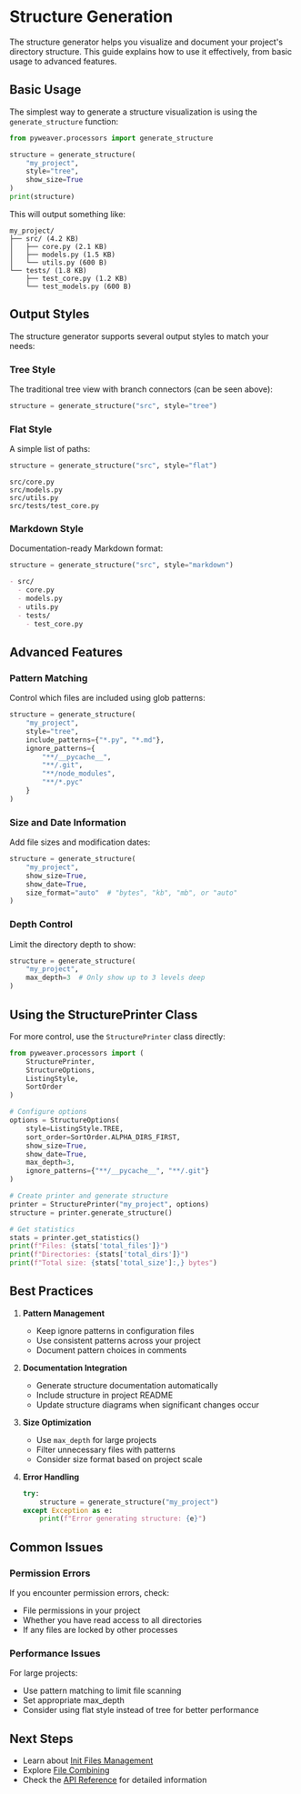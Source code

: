 # Structure Generation

The structure generator helps you visualize and document your project's directory structure. This guide explains how to use it effectively, from basic usage to advanced features.

## Basic Usage

The simplest way to generate a structure visualization is using the `generate_structure` function:

```python
from pyweaver.processors import generate_structure

structure = generate_structure(
    "my_project",
    style="tree",
    show_size=True
)
print(structure)
```

This will output something like:
```
my_project/
├── src/ (4.2 KB)
│   ├── core.py (2.1 KB)
│   ├── models.py (1.5 KB)
│   └── utils.py (600 B)
└── tests/ (1.8 KB)
    ├── test_core.py (1.2 KB)
    └── test_models.py (600 B)
```

## Output Styles

The structure generator supports several output styles to match your needs:

### Tree Style
The traditional tree view with branch connectors (can be seen above):
```python
structure = generate_structure("src", style="tree")
```

### Flat Style
A simple list of paths:
```python
structure = generate_structure("src", style="flat")
```
```
src/core.py
src/models.py
src/utils.py
src/tests/test_core.py
```

### Markdown Style
Documentation-ready Markdown format:
```python
structure = generate_structure("src", style="markdown")
```
```markdown
- src/
  - core.py
  - models.py
  - utils.py
  - tests/
    - test_core.py
```

## Advanced Features

### Pattern Matching

Control which files are included using glob patterns:

```python
structure = generate_structure(
    "my_project",
    style="tree",
    include_patterns={"*.py", "*.md"},
    ignore_patterns={
        "**/__pycache__",
        "**/.git",
        "**/node_modules",
        "**/*.pyc"
    }
)
```

### Size and Date Information

Add file sizes and modification dates:

```python
structure = generate_structure(
    "my_project",
    show_size=True,
    show_date=True,
    size_format="auto"  # "bytes", "kb", "mb", or "auto"
)
```

### Depth Control

Limit the directory depth to show:

```python
structure = generate_structure(
    "my_project",
    max_depth=3  # Only show up to 3 levels deep
)
```

## Using the StructurePrinter Class

For more control, use the `StructurePrinter` class directly:

```python
from pyweaver.processors import (
    StructurePrinter,
    StructureOptions,
    ListingStyle,
    SortOrder
)

# Configure options
options = StructureOptions(
    style=ListingStyle.TREE,
    sort_order=SortOrder.ALPHA_DIRS_FIRST,
    show_size=True,
    show_date=True,
    max_depth=3,
    ignore_patterns={"**/__pycache__", "**/.git"}
)

# Create printer and generate structure
printer = StructurePrinter("my_project", options)
structure = printer.generate_structure()

# Get statistics
stats = printer.get_statistics()
print(f"Files: {stats['total_files']}")
print(f"Directories: {stats['total_dirs']}")
print(f"Total size: {stats['total_size']:,} bytes")
```

## Best Practices

1. **Pattern Management**
   - Keep ignore patterns in configuration files
   - Use consistent patterns across your project
   - Document pattern choices in comments

2. **Documentation Integration**
   - Generate structure documentation automatically
   - Include structure in project README
   - Update structure diagrams when significant changes occur

3. **Size Optimization**
   - Use `max_depth` for large projects
   - Filter unnecessary files with patterns
   - Consider size format based on project scale

4. **Error Handling**
   ```python
   try:
       structure = generate_structure("my_project")
   except Exception as e:
       print(f"Error generating structure: {e}")
   ```

## Common Issues

### Permission Errors
If you encounter permission errors, check:
- File permissions in your project
- Whether you have read access to all directories
- If any files are locked by other processes

### Performance Issues
For large projects:
- Use pattern matching to limit file scanning
- Set appropriate max_depth
- Consider using flat style instead of tree for better performance

## Next Steps

- Learn about [Init Files Management](init.md)
- Explore [File Combining](combining.md)
- Check the [API Reference](../api.md) for detailed information